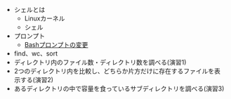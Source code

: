 - シェルとは
    - Linuxカーネル
    - シェル
- プロンプト
    - <a href="https://qiita.com/zaburo/items/9194cd9eb841dea897a0">Bashプロンプトの変更</a>
- find、wc、sort
- ディレクトリ内のファイル数・ディレクトリ数を調べる(演習1)
- 2つのディレクトリ内を比較し、どちらか片方だけに存在するファイルを表示する(演習2)
- あるディレクトリの中で容量を食っているサブディレクトリを調べる(演習3)
